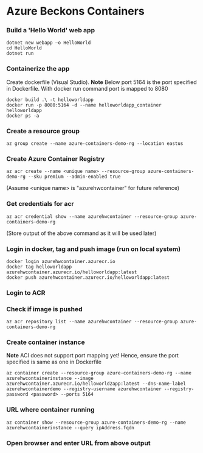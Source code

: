 
# Azure Beckons Containers


### Build a 'Hello World' web app​

    dotnet new webapp –o HelloWorld  
    cd HelloWorld  
    dotnet run  

### Containerize the app

Create dockerfile (Visual Studio). **Note** Below port 5164 is the port specified in Dockerfile. With docker run command port is mapped to 8080

    docker build .\ -t helloworldapp
    docker run -p 8080:5164 -d --name helloworldapp_container helloworldapp
    docker ps -a

### Create a resource group
    az group create --name azure-containers-demo-rg --location eastus

### Create Azure Container Registry
    az acr create --name <unique name> --resource-group azure-containers-demo-rg --sku premium --admin-enabled true

(Assume \<unique name\> is "azurehwcontainer" for future reference)

### Get credentials for acr
    az acr credential show --name azurehwcontainer --resource-group azure-containers-demo-rg 

(Store output of the above command as it will be used later)

### Login in docker, tag and push image (run on local system)
    docker login azurehwcontainer.azurecr.io
    docker tag helloworldapp azurehwcontainer.azurecr.io/helloworldapp:latest
    docker push azurehwcontainer.azurecr.io/helloworldapp:latest

### Login to ACR
    
### Check if image is pushed

    az acr repository list --name azurehwcontainer --resource-group azure-containers-demo-rg

### Create container instance 
**Note** ACI does not support port mapping yet! Hence, ensure the port specified is same as one in Dockerfile

    az container create --resource-group azure-containers-demo-rg --name azurehwcontainerinstance --image azurehwcontainer.azurecr.io/helloworld2app:latest --dns-name-label azurehwcontainerdemo --registry-username azurehwcontainer --registry-password <password> --ports 5164

### URL where container running

    az container show --resource-group azure-containers-demo-rg --name azurehwcontainerinstance --query ipAddress.fqdn

### Open browser and enter URL from above output
